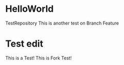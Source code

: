 # HelloWorld
TestRepository
This is another test on Branch Feature
# Test edit
This is a Test!
This is Fork Test!

